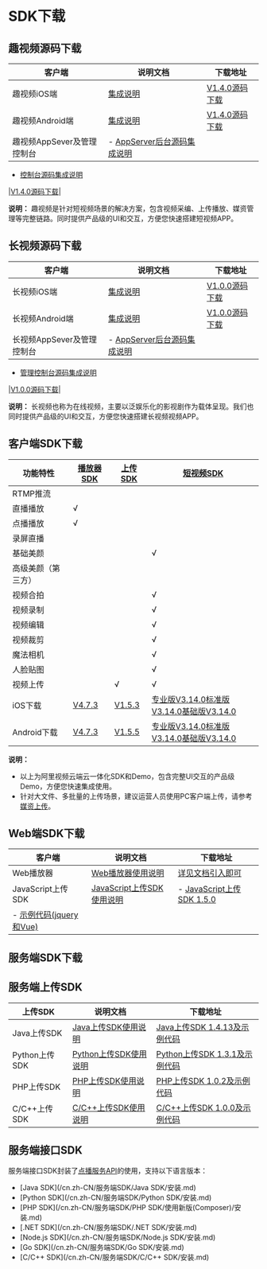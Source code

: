 # SDK下载

## 趣视频源码下载

|**客户端**|**说明文档**|**下载地址**|
|-------|--------|--------|
|趣视频iOS端|[集成说明](/cn.zh-CN/趣视频解决方案/iOS短视频解决方案集成/Demo编译.md)|[V1.4.0源码下载](https://alivc-demo-cms.alicdn.com/versionProduct/sourceCode/smartVideo/1.4.0/ApsaraVideo_QuVideo_v1.4.0_iOS_20200110.zip)|
|趣视频Android端|[集成说明](/cn.zh-CN/趣视频解决方案/Android短视频解决方案集成/Demo编译.md)|[V1.4.0源码下载](https://alivc-demo-cms.alicdn.com/versionProduct/sourceCode/smartVideo/1.4.0/ApsaraVideo_QuVideo_v1.4.0_Android_20200113.zip)|
|趣视频AppSever及管理控制台|-   [AppServer后台源码集成说明](/cn.zh-CN/趣视频解决方案/后端服务集成说明/AppServer后台源码集成说明.md)
-   [控制台源码集成说明](/cn.zh-CN/趣视频解决方案/后端服务集成说明/控制台源码集成说明.md)

|[V1.4.0源码下载](https://alivc-demo-cms.alicdn.com/versionProduct/sourceCode/smartVideo/1.4.0/ApsaraVideo_QuVideo_v1.4.0_Server_20191226.zip)|

**说明：** 趣视频是针对短视频场景的解决方案，包含视频采编、上传播放、媒资管理等完整链路。同时提供产品级的UI和交互，方便您快速搭建短视频APP。

## 长视频源码下载

|**客户端**|**说明文档**|**下载地址**|
|-------|--------|--------|
|长视频iOS端|[集成说明](/cn.zh-CN/长视频解决方案/集成文档/iOS集成文档.md)|[V1.0.0源码下载](https://alivc-demo-cms.alicdn.com/versionProduct/sourceCode/longVideo/1.0.0/ApsaraVideo_LongVideo_v1.0.0_iOS_20190903.zip)|
|长视频Android端|[集成说明](/cn.zh-CN/长视频解决方案/集成文档/Android集成文档.md)|[V1.0.0源码下载](https://alivc-demo-cms.alicdn.com/versionProduct/sourceCode/longVideo/1.0.0/ApsaraVideo_longVideo_v1.0.0_Android_20190903.zip)|
|长视频AppSever及管理控制台|-   [AppServer后台源码集成说明](/cn.zh-CN/长视频解决方案/集成文档/Server集成文档.md)
-   [管理控制台源码集成说明](/cn.zh-CN/长视频解决方案/集成文档/前端控制台源码集成说明.md)

|[V1.0.0源码下载](https://alivc-demo-cms.alicdn.com/versionProduct/sourceCode/longVideo/1.0.0/ApsaraVideo_LongVideo_v1.0.0_Server_20190903.zip)|

**说明：** 长视频也称为在线视频，主要以泛娱乐化的影视剧作为载体呈现。我们也同时提供产品级的UI和交互，方便您快速搭建长视频视频APP。

## 客户端SDK下载

|功能特性|[播放器SDK](/cn.zh-CN/播放器SDK/产品说明.md)|[上传SDK](/cn.zh-CN/上传SDK/使用说明.md)|[短视频SDK](/cn.zh-CN/短视频SDK/产品介绍.md)|
|----|----------------------|---------------------|----------------------|
|RTMP推流| | | |
|直播播放|√| | |
|点播播放|√| | |
|录屏直播| | | |
|基础美颜| | |√|
|高级美颜（第三方）| | | |
|视频合拍| | |√|
|视频录制| | |√|
|视频编辑| | |√|
|视频裁剪| | |√|
|魔法相机| | |√|
|人脸贴图| | |√|
|视频上传| |√|√|
|iOS下载|[V4.7.3](https://alivc-demo-cms.alicdn.com/versionProduct/sourceCode/playVideo/4.7.3/ApsaraVideo_videoPlay_v4.7.3_iOS_20191211.zip)|[V1.5.3](https://vod-download.cn-shanghai.aliyuncs.com/sdk/vodupload/1.5.3/ApsaraVideo_AlivcVideoUpload_v1.5.3_iOS_20190614.zip)|[专业版V3.14.0](https://alivc-demo-cms.alicdn.com/versionProduct/sourceCode/shortVideo/3.14.0/iOS/ApsaraVideo_shortVideoPro_v3.14.0_iOS_20191227.zip)[标准版V3.14.0](https://alivc-demo-cms.alicdn.com/versionProduct/sourceCode/shortVideo/3.14.0/iOS/ApsaraVideo_shortVideoST_v3.14.0_iOS_20191227.zip)[基础版V3.14.0](https://alivc-demo-cms.alicdn.com/versionProduct/sourceCode/shortVideo/3.14.0/iOS/ApsaraVideo_shortVideoBase_v3.14.0_iOS_20191227.zip)|
|Android下载|[V4.7.3](https://alivc-demo-cms.alicdn.com/versionProduct/sourceCode/playVideo/4.7.3/ApsaraVideo_videoPlay_v4.7.3_Android_20191211.zip)|[V1.5.5](https://alivc-demo-cms.alicdn.com/versionProduct/sourceCode/upload/1.5.5/ApsaraVideo_Upload_v1.5.5_Android_20191202.zip)|[专业版V3.14.0](https://alivc-demo-cms.alicdn.com/versionProduct/sourceCode/shortVideo/3.14.0/android/ApsaraVideo_shortVideoPro_v3.14.0_Android_20191226.zip)[标准版V3.14.0](https://alivc-demo-cms.alicdn.com/versionProduct/sourceCode/shortVideo/3.14.0/android/ApsaraVideo_shortVideoST_v3.14.0_Android_20191226.zip)[基础版V3.14.0](https://alivc-demo-cms.alicdn.com/versionProduct/sourceCode/shortVideo/3.14.0/android/ApsaraVideo_shortVideoBase_v3.14.0_Android_20191226.zip)|

**说明：**

-   以上为阿里视频云端云一体化SDK和Demo，包含完整UI交互的产品级Demo，方便您快速集成使用。
-   针对大文件、多批量的上传场景，建议运营人员使用PC客户端上传，请参考[媒资上传](/cn.zh-CN/控制台指南/媒资库/媒资上传.md)。

## Web端SDK下载

|**客户端**|**说明文档**|**下载地址**|
|-------|--------|--------|
|Web播放器|[Web播放器使用说明](https://player.alicdn.com/aliplayer/index.html)|[详见文档引入即可](/cn.zh-CN/播放器SDK/Web播放器/集成文档.md)|
|JavaScript上传SDK|[JavaScript上传SDK使用说明](/cn.zh-CN/上传SDK/客户端上传/JavaScript上传SDK.md)|-   [JavaScript上传SDK 1.5.0](http://docs-aliyun.cn-hangzhou.oss.aliyun-inc.com/assets/attach/51992/cn_zh/1559546038907/aliyun-upload-sdk-1.5.0.zip)
-   [示例代码\(jquery和Vue\)](http://docs-aliyun.cn-hangzhou.oss.aliyun-inc.com/assets/attach/51992/cn_zh/1559546061415/aliyun-upload-sdk-1.5.0demo.zip) |

## 服务端SDK下载

## 服务端上传SDK

|**上传SDK**|**说明文档**|**下载地址**|
|---------|--------|--------|
|Java上传SDK|[Java上传SDK使用说明](/cn.zh-CN/上传SDK/服务端上传/Java上传SDK.md)|[Java上传SDK 1.4.13及示例代码](http://docs-aliyun.cn-hangzhou.oss.aliyun-inc.com/assets/attach/51992/cn_zh/1600848199952/VODUploadDemo-java-1.4.13.zip)|
|Python上传SDK|[Python上传SDK使用说明](/cn.zh-CN/上传SDK/服务端上传/Python上传SDK.md)|[Python上传SDK 1.3.1及示例代码](http://docs-aliyun.cn-hangzhou.oss.aliyun-inc.com/assets/attach/62952/cn_zh/1555416515158/VodUploadSDK-Python_1.3.1.zip)|
|PHP上传SDK|[PHP上传SDK使用说明](/cn.zh-CN/上传SDK/服务端上传/PHP上传SDK.md)|[PHP上传SDK 1.0.2及示例代码](http://docs-aliyun.cn-hangzhou.oss.aliyun-inc.com/assets/attach/62952/cn_zh/1555416464043/VodUploadSDK-PHP_1.0.2.zip)|
|C/C++上传SDK|[C/C++上传SDK使用说明](/cn.zh-CN/上传SDK/服务端上传/C/C++上传SDK.md)|[C/C++上传SDK 1.0.0及示例代码](http://docs-aliyun.cn-hangzhou.oss.aliyun-inc.com/assets/attach/51992/cn_zh/1547544294378/VodSDK-C_1.0.0.gz)|

## 服务端接口SDK

服务端接口SDK封装了[点播服务API](/cn.zh-CN/服务端API/API概览.md)的使用，支持以下语言版本：

-   [Java SDK](/cn.zh-CN/服务端SDK/Java SDK/安装.md)
-   [Python SDK](/cn.zh-CN/服务端SDK/Python SDK/安装.md)
-   [PHP SDK](/cn.zh-CN/服务端SDK/PHP SDK/使用新版(Composer)/安装.md)
-   [.NET SDK](/cn.zh-CN/服务端SDK/.NET SDK/安装.md)
-   [Node.js SDK](/cn.zh-CN/服务端SDK/Node.js SDK/安装.md)
-   [Go SDK](/cn.zh-CN/服务端SDK/Go SDK/安装.md)
-   [C/C++ SDK](/cn.zh-CN/服务端SDK/C/C++ SDK/安装.md)

